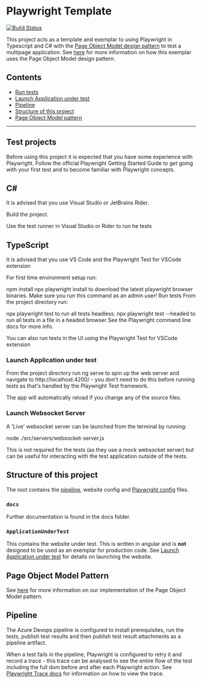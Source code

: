# Playwright Template

[![Build Status](https://dev.azure.com/ukhogov/Pipelines/_apis/build/status/UKHO.playwright-template?branchName=main)](https://dev.azure.com/ukhogov/Pipelines/_build/latest?definitionId=318&branchName=main)

This project acts as a template and exemplar to using Playwright in Typescript and C# with the [Page Object Model design pattern](docs/pageobjectmodel.md) to test a multipage application. See [here](docs/pageobjectmodel.md) for more information on how this exemplar uses the Page Object Model design pattern.

## Contents

* [Run tests](#run-tests)
* [Launch Application under test](#launch-application-under-test)
* [Pipeline](#pipeline)
* [Structure of this project](#structure-of-this-project)
* [Page Object Model pattern](docs/pageobjectmodel.md)

---

## Test projects

Before using this project it is expected that you have some experience with Playwright. Follow the official Playwright Getting Started Guide to get going with your first test and to become familiar with Playwright concepts.

## C#
It is advised that you use Visual Studio or JetBrains Rider.

Build the project.

Use the test runner in Visual Studio or Rider to run he tests

## TypeScript

It is advised that you use VS Code and the Playwright Test for VSCode extension

For first time environment setup run:

npm install
npx playwright install to download the latest playwright browser binaries. Make sure you run this command as an admin user!
Run tests
From the project directory run:

npx playwright test to run all tests headless.
npx playwright test <path to test file> --headed to run all tests in a file in a headed browser
See the Playwright command line docs for more info.

You can also run tests in the UI using the Playwright Test for VSCode extension

### Launch Application under test

From the project directory run ng serve to spin up the web server and navigate to http://localhost:4200/ - you don't need to do this before running tests as that's handled by the Playwright Test framework.

The app will automatically reload if you change any of the source files.

### Launch Websocket Server
A 'Live' websocket server can be launched from the terminal by running:

node ./src/servers/websocket-server.js

This is not required for the tests (as they use a mock websocket server) but can be useful for interacting with the test application outside of the tests.

## Structure of this project

The root contains the [pipeline](#pipeline), website config and [Playwright config](playwright.config.ts) files.

### `docs`

Further documentation is found in the docs folder.

### `ApplicationUnderTest`

This contains the website under test. This is written in angular and is **not** designed to be used as an exemplar for production code. See [Launch Application under test](ApplicationUnderTest/README.md#launch-application-under-test) for details on launching the website.

## Page Object Model Pattern

See [here](docs/pageobjectmodel.md) for more information on our implementation of the Page Object Model pattern.

## Pipeline

The Azure Devops pipeline is configured to install prerequisites, run the tests, publish test results and then publish test result attachments as a pipeline artifact.

When a test fails in the pipeline, Playwright is configured to retry it and record a trace - this trace can be analysed to see the entire flow of the test including the full dom before and after each Playwright action. See [Playwright Trace docs](https://playwright.dev/docs/trace-viewer) for information on how to view the trace.
